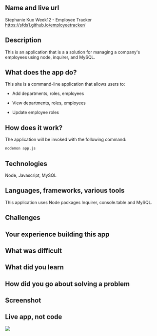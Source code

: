 ## Name and live url
Stephanie Kuo Week12 - Employee Tracker
https://sfds1.github.io/employeetracker/


## Description
This is an application that is a a solution for managing a company's employees using node, inquirer, and MySQL.

## What does the app do?
This site is a command-line application that allows users to:

  * Add departments, roles, employees

  * View departments, roles, employees

  * Update employee roles

## How does it work?
The application  will be invoked with the following command:

```sh
nodemon app.js
```

## Technologies
Node, Javascript, MySQL

## Languages, frameworks, various tools
This application uses Node packages Inquirer, console.table and MySQL.

## Challenges


## Your experience building this app


## What was difficult


## What did you learn


## How did you go about solving a problem


## Screenshot




## Live app, not code

![](images/note_taker_home.png)
